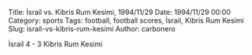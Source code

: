 Title: İsrail vs. Kibris Rum Kesimi, 1994/11/29
Date: 1994/11/29 00:00
Category: sports
Tags: football, football scores, İsrail, Kibris Rum Kesimi
Slug: israil-vs-kibris-rum-kesimi
Author: carbonero


İsrail 4 - 3 Kibris Rum Kesimi

